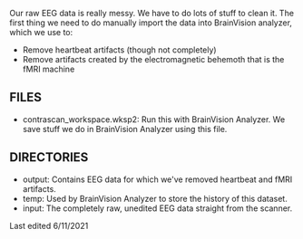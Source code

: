 Our raw EEG data is really messy. We have to do lots of stuff to clean it. The first thing we need to do manually import the data into BrainVision analyzer, which we use to:
* Remove heartbeat artifacts (though not completely)
* Remove artifacts created by the electromagnetic behemoth that is the fMRI machine

FILES
-----
* contrascan_workspace.wksp2: Run this with BrainVision Analyzer. We save stuff we do in BrainVision Analyzer using this file.

DIRECTORIES
-----------
* output: Contains EEG data for which we've removed heartbeat and fMRI artifacts.
* temp: Used by BrainVision Analyzer to store the history of this dataset.
* input: The completely raw, unedited EEG data straight from the scanner.

Last edited 6/11/2021